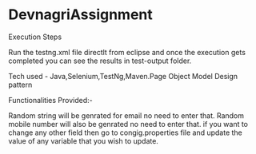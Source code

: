 # DevnagriAssignment

Execution Steps 

Run the testng.xml file directlt from eclipse and once the execution gets completed you can see the results in test-output folder.

Tech used - Java,Selenium,TestNg,Maven.Page Object Model Design pattern 

Functionalities Provided:-

Random string will be genrated for email no need to enter that.
Random mobile number will also be genrated no need to enter that.
if you want to change any other field then go to congig.properties file and update the value of any variable that you wish to update.

